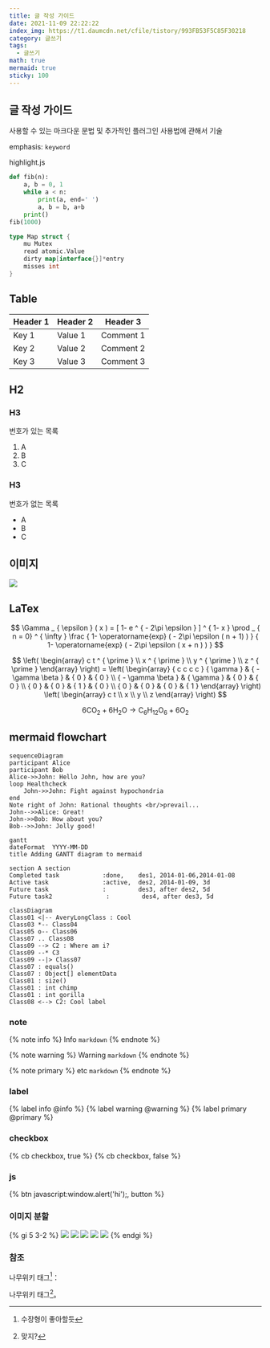 ```yaml
---
title: 글 작성 가이드
date: 2021-11-09 22:22:22
index_img: https://t1.daumcdn.net/cfile/tistory/993FB53F5C85F30218
category: 글쓰기
tags:
  - 글쓰기
math: true
mermaid: true
sticky: 100
---
```


## 글 작성 가이드

사용할 수 있는 마크다운 문법 및 추가적인 플러그인 사용법에 관해서 기술

emphasis: `keyword`

highlight.js

```python
def fib(n):
    a, b = 0, 1
    while a < n:
        print(a, end=' ')
        a, b = b, a+b
    print()
fib(1000)
```

```go
type Map struct {
    mu Mutex
    read atomic.Value
    dirty map[interface{}]*entry
    misses int
}
```

## Table

| Header 1 | Header 2 | Header 3  |
| -------- | -------- | --------- |
| Key 1    | Value 1  | Comment 1 |
| Key 2    | Value 2  | Comment 2 |
| Key 3    | Value 3  | Comment 3 |

## H2

### H3

번호가 있는 목록

1. A
2. B
3. C

### H3

번호가 없는 목록

- A
- B
- C

## 이미지

![](https://upload.wikimedia.org/wikipedia/commons/thumb/e/e1/Musee_de_la_bible_et_Terre_Sainte_001.JPG/440px-Musee_de_la_bible_et_Terre_Sainte_001.JPG)

## LaTex

$$
\Gamma _ { \epsilon } ( x ) = [ 1- e ^ { - 2\pi \epsilon } ] ^ { 1- x } \prod _ { n = 0} ^ { \infty } \frac { 1- \operatorname{exp} ( - 2\pi \epsilon ( n + 1) ) } { 1- \operatorname{exp} ( - 2\pi \epsilon ( x + n ) ) }
$$

$$
\left( \begin{array} c t ^ { \prime } \\ x ^ { \prime } \\ y ^ { \prime } \\ z ^ { \prime } \end{array} \right) = \left( \begin{array} { c c c c } { \gamma } & { - \gamma \beta } & { 0 } & { 0 } \\ { - \gamma \beta } & { \gamma } & { 0 } & { 0 } \\ { 0 } & { 0 } & { 1 } & { 0 } \\ { 0 } & { 0 } & { 0 } & { 1 } \end{array} \right) \left( \begin{array} c t \\ x \\ y \\ z \end{array} \right)
$$

$$
6 \mathrm { CO } _ { 2 } + 6 \mathrm { H } _ { 2 } \mathrm { O } \rightarrow \mathrm { C } _ { 6 } \mathrm { H } _ { 12 } \mathrm { O } _ { 6 } + 6 \mathrm { O } _ { 2 }
$$

## mermaid flowchart

```mermaid
sequenceDiagram
participant Alice
participant Bob
Alice->>John: Hello John, how are you?
loop Healthcheck
    John->>John: Fight against hypochondria
end
Note right of John: Rational thoughts <br/>prevail...
John-->>Alice: Great!
John->>Bob: How about you?
Bob-->>John: Jolly good!
```

```mermaid
gantt
dateFormat  YYYY-MM-DD
title Adding GANTT diagram to mermaid

section A section
Completed task            :done,    des1, 2014-01-06,2014-01-08
Active task               :active,  des2, 2014-01-09, 3d
Future task               :         des3, after des2, 5d
Future task2               :         des4, after des3, 5d
```

```mermaid
classDiagram
Class01 <|-- AveryLongClass : Cool
Class03 *-- Class04
Class05 o-- Class06
Class07 .. Class08
Class09 --> C2 : Where am i?
Class09 --* C3
Class09 --|> Class07
Class07 : equals()
Class07 : Object[] elementData
Class01 : size()
Class01 : int chimp
Class01 : int gorilla
Class08 <--> C2: Cool label
```

### note

{% note info %}
Info `markdown`
{% endnote %}

{% note warning %}
Warning `markdown`
{% endnote %}

{% note primary %}
etc `markdown`
{% endnote %}

### label

{% label info @info %} {% label warning @warning %} {% label primary @primary %}

### checkbox

{% cb checkbox, true %}
{% cb checkbox, false %}

### js

{% btn javascript:window.alert('hi');, button %}

### 이미지 분할

{% gi 5 3-2 %}
![](https://upload.wikimedia.org/wikipedia/commons/thumb/e/e1/Musee_de_la_bible_et_Terre_Sainte_001.JPG/440px-Musee_de_la_bible_et_Terre_Sainte_001.JPG)
![](https://upload.wikimedia.org/wikipedia/commons/thumb/e/e1/Musee_de_la_bible_et_Terre_Sainte_001.JPG/440px-Musee_de_la_bible_et_Terre_Sainte_001.JPG)
![](https://upload.wikimedia.org/wikipedia/commons/thumb/e/e1/Musee_de_la_bible_et_Terre_Sainte_001.JPG/440px-Musee_de_la_bible_et_Terre_Sainte_001.JPG)
![](https://upload.wikimedia.org/wikipedia/commons/thumb/e/e1/Musee_de_la_bible_et_Terre_Sainte_001.JPG/440px-Musee_de_la_bible_et_Terre_Sainte_001.JPG)
![](https://upload.wikimedia.org/wikipedia/commons/thumb/e/e1/Musee_de_la_bible_et_Terre_Sainte_001.JPG/440px-Musee_de_la_bible_et_Terre_Sainte_001.JPG)
{% endgi %}

### 참조

나무위키 태그[^1]：

나무위키 태그[^2]。

[^1]: 수장형이 좋아할듯
[^2]: 맞지?
